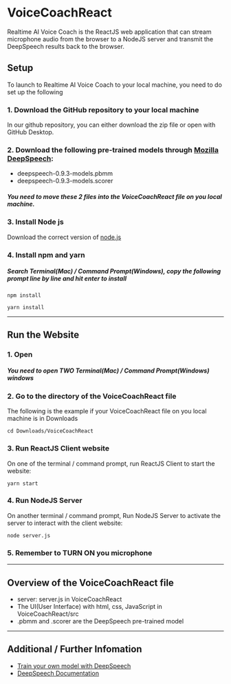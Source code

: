 # VoiceCoachReact
Realtime AI Voice Coach is the ReactJS web application that can stream microphone audio from the browser
to a NodeJS server and transmit the DeepSpeech results back to the browser.  


## Setup  
To launch to Realtime AI Voice Coach to your local machine, you need to do set up the following
### 1. Download the GitHub repository to your local machine
In our github repository, you can either download the zip file or open with GitHub Desktop.

### 2. Download the following pre-trained models through [Mozilla DeepSpeech](https://github.com/mozilla/DeepSpeech/releases/tag/v0.9.3):
* deepspeech-0.9.3-models.pbmm
* deepspeech-0.9.3-models.scorer
##### You need to move these 2 files into the VoiceCoachReact file on you local machine.

### 3. Install Node js
Download the correct version of [node.js](https://nodejs.org/en/download/)

### 4. Install npm and yarn
##### Search Terminal(Mac) / Command Prompt(Windows), copy the following prompt line by line and hit enter to install

```
npm install
```
```
yarn install
```
---
## Run the Website
### 1. Open 
##### You need to open TWO Terminal(Mac) / Command Prompt(Windows) windows

### 2. Go to the directory of the VoiceCoachReact file
The following is the example if your VoiceCoachReact file on you local machine is in Downloads
```
cd Downloads/VoiceCoachReact
```

### 3. Run ReactJS Client website
On one of the terminal / command prompt, run ReactJS Client to start the website:
```
yarn start
```

### 4. Run NodeJS Server
On another terminal / command prompt, Run NodeJS Server to activate the server to interact with the client website:

```
node server.js
```

### 5. Remember to TURN ON you microphone

---
## Overview of the VoiceCoachReact file
* server: server.js in VoiceCoachReact
* The UI(User Interface) with html, css, JavaScript in VoiceCoachReact/src
* .pbmm and .scorer are the DeepSpeech pre-trained model
---
## Additional / Further Infomation
* [Train your own model with DeepSpeech](https://deepspeech.readthedocs.io/en/v0.9.3/TRAINING.html)
* [DeepSpeech Documentation](https://deepspeech.readthedocs.io/en/v0.9.3/?badge=latest)

